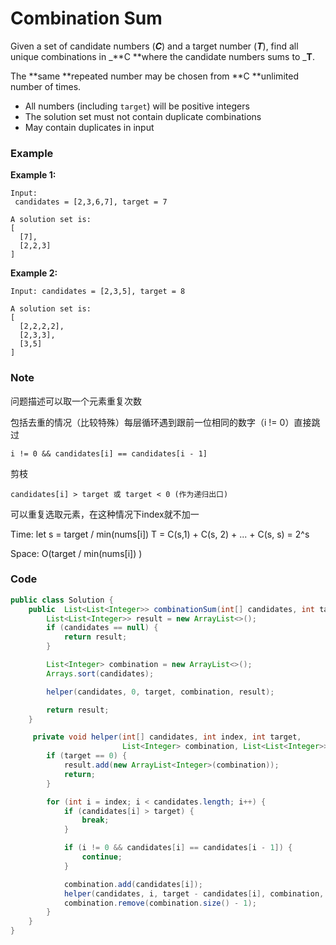 # Combination Sum

Given a set of candidate numbers \(_**C**_\) and a target number \(_**T**_\), find all unique combinations in _**C **where the candidate numbers sums to _**T**.

The **same **repeated number may be chosen from **C **unlimited number of times.

* All numbers \(including `target`\) will be positive integers
* The solution set must not contain duplicate combinations
* May contain duplicates in input

### Example

**Example 1:**

```
Input:
 candidates = [2,3,6,7], target = 7

A solution set is:
[
  [7],
  [2,2,3]
]
```

**Example 2:**

```
Input: candidates = [2,3,5], target = 8

A solution set is:
[
  [2,2,2,2],
  [2,3,3],
  [3,5]
]
```

### Note

问题描述可以取一个元素重复次数

包括去重的情况（比较特殊）每层循环遇到跟前一位相同的数字（i != 0）直接跳过

```
i != 0 && candidates[i] == candidates[i - 1]
```

剪枝

```
candidates[i] > target 或 target < 0 (作为递归出口)
```

可以重复选取元素，在这种情况下index就不加一

Time: let s = target / min\(nums\[i\]\) T = C\(s,1\) + C\(s, 2\) + ... + C\(s, s\) = 2^s

Space: O\(target / min\(nums\[i\]\) \)

### Code

```java
public class Solution {
    public  List<List<Integer>> combinationSum(int[] candidates, int target) {
        List<List<Integer>> result = new ArrayList<>();
        if (candidates == null) {
            return result;
        }

        List<Integer> combination = new ArrayList<>();
        Arrays.sort(candidates);

        helper(candidates, 0, target, combination, result);

        return result;
    }

     private void helper(int[] candidates, int index, int target,
                         List<Integer> combination, List<List<Integer>> result) {
        if (target == 0) {
            result.add(new ArrayList<Integer>(combination));
            return;
        }

        for (int i = index; i < candidates.length; i++) {
            if (candidates[i] > target) {
                break;
            }

            if (i != 0 && candidates[i] == candidates[i - 1]) {
                continue;
            }

            combination.add(candidates[i]);
            helper(candidates, i, target - candidates[i], combination, result);
            combination.remove(combination.size() - 1);
        }
    }
}
```



